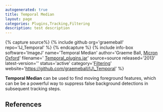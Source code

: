 ```yaml
---
autogenerated: true
title: Temporal Median
layout: page
categories: Plugins,Tracking,Filtering
description: test description
---
```



{% capture source%}
{% include github org='graemeball' repo='IJ\_Temporal' %}
{% endcapture %}
{% include info-box software='ImageJ' name='Temporal Median' author='Graeme Ball, [Micron Oxford](http://www.micron.ox.ac.uk)' filename=' [Temporal\_plugins.jar](http://www.micron.ox.ac.uk/microngroup/software/Temporal_plugins.jar)' source=source released='2013' latest-version='' status='active' category='[Filtering](Category_Filtering)' website='https://github.com/graemeball/IJ\_Temporal' %}

**Temporal Median** can be used to find moving foreground features, which can be be a powerful way to suppress false background detections in subsequent tracking steps.

References
----------

<references />

  
